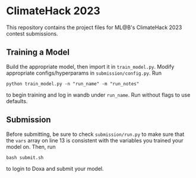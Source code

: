 # ClimateHack 2023
This repository contains the project files for ML@B's ClimateHack 2023 contest submissions.

##  Training a Model
Build the appropriate model, then import it in `train_model.py`. Modify appropriate configs/hyperparams in `submission/config.py`. Run
```
python train_model.py -n "run_name" -m "run_notes"
```
to begin training and log in wandb under `run_name`. Run without flags to use defaults. 

## Submission
Before submitting, be sure to check `submission/run.py` to make sure that the `vars` array on line 13 is consistent with the variables you trained your model on. Then, run
```
bash submit.sh
```
to login to Doxa and submit your model.